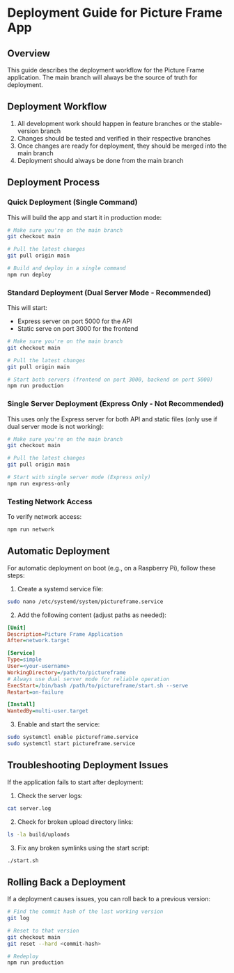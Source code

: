 # Deployment Guide for Picture Frame App

## Overview

This guide describes the deployment workflow for the Picture Frame application. The main branch will always be the source of truth for deployment.

## Deployment Workflow

1. All development work should happen in feature branches or the stable-version branch
2. Changes should be tested and verified in their respective branches
3. Once changes are ready for deployment, they should be merged into the main branch
4. Deployment should always be done from the main branch

## Deployment Process

### Quick Deployment (Single Command)

This will build the app and start it in production mode:

```bash
# Make sure you're on the main branch
git checkout main

# Pull the latest changes
git pull origin main

# Build and deploy in a single command
npm run deploy
```

### Standard Deployment (Dual Server Mode - Recommended)

This will start:
- Express server on port 5000 for the API
- Static serve on port 3000 for the frontend

```bash
# Make sure you're on the main branch
git checkout main

# Pull the latest changes
git pull origin main

# Start both servers (frontend on port 3000, backend on port 5000)
npm run production
```

### Single Server Deployment (Express Only - Not Recommended)

This uses only the Express server for both API and static files (only use if dual server mode is not working):

```bash
# Make sure you're on the main branch
git checkout main

# Pull the latest changes
git pull origin main

# Start with single server mode (Express only)
npm run express-only
```

### Testing Network Access

To verify network access:

```bash
npm run network
```

## Automatic Deployment

For automatic deployment on boot (e.g., on a Raspberry Pi), follow these steps:

1. Create a systemd service file:

```bash
sudo nano /etc/systemd/system/pictureframe.service
```

2. Add the following content (adjust paths as needed):

```ini
[Unit]
Description=Picture Frame Application
After=network.target

[Service]
Type=simple
User=<your-username>
WorkingDirectory=/path/to/pictureframe
# Always use dual server mode for reliable operation
ExecStart=/bin/bash /path/to/pictureframe/start.sh --serve
Restart=on-failure

[Install]
WantedBy=multi-user.target
```

3. Enable and start the service:

```bash
sudo systemctl enable pictureframe.service
sudo systemctl start pictureframe.service
```

## Troubleshooting Deployment Issues

If the application fails to start after deployment:

1. Check the server logs:
```bash
cat server.log
```

2. Check for broken upload directory links:
```bash
ls -la build/uploads
```

3. Fix any broken symlinks using the start script:
```bash
./start.sh
```

## Rolling Back a Deployment

If a deployment causes issues, you can roll back to a previous version:

```bash
# Find the commit hash of the last working version
git log

# Reset to that version
git checkout main
git reset --hard <commit-hash>

# Redeploy
npm run production
```